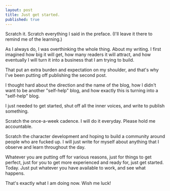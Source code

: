 ```yaml
---
layout: post
title: Just get started.
published: true
--- 
```


Scratch it. Scratch everything I said in the preface. (I'll leave it there to remind me of the learning.)

As I always do, I was overthinking the whole thing. About my writing. I first imagined how big it will get, how many readers it will attract, and how eventually I will turn it into a business that I am trying to build.

That put an extra burden and expectation on my shoulder, and that's why I've been putting off publishing the second post.

I thought hard about the direction and the name of the blog, how I didn't want to be another "self-help" blog, and how exactly this is turning into a "self-help" blog.

I just needed to get started, shut off all the inner voices, and write to publish something.

Scratch the once-a-week cadence. I will do it everyday. Please hold me accountable.

Scratch the character development and hoping to build a community around people who are fucked up. I will just write for myself about anything that I observe and learn throughout the day.

Whatever you are putting off for various reasons, just for things to get perfect, just for you to get more experienced and ready for, just get started. Today. Just put whatever you have available to  work, and see what happens.

That's exactly what I am doing now. Wish me luck!
